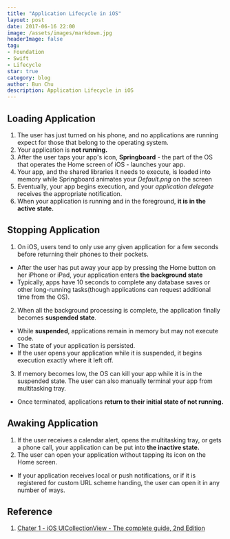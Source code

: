 ```yaml
---
title: "Application Lifecycle in iOS"
layout: post
date: 2017-06-16 22:00
image: /assets/images/markdown.jpg
headerImage: false
tag:
- Foundation
- Swift
- Lifecycle
star: true
category: blog
author: Bun Chu
description: Application Lifecycle in iOS
---
```


## Loading Application
1. The user has just turned on his phone, and no applications are running expect for those that belong to the operating system.
2. Your application is **not running.** 
3. After the user taps your app's icon, **Springboard** - the part of the OS that operates the Home screen of iOS - launches your app.
4. Your app, and the shared libraries it needs to execute, is loaded into memory while Springboard animates your *Default.png* on the screen
5. Eventually, your app begins execution, and your *application delegate* receives the appropriate notification.
6. When your application is running and in the foreground, **it is in the active state.**

## Stopping Application
1. On iOS, users tend to only use any given application for a few seconds before returning their phones to their pockets.
- After the user has put away your app by pressing the Home button on her iPhone or iPad, your application enters **the background state**
- Typically, apps have 10 seconds to complete any database saves or other long-running tasks(though applications can request additional time from the OS).
2. When all the background processing is complete, the application finally becomes **suspended state**.
- While **suspended**, applications remain in memory but may not execute code. 
- The state of your application is persisted. 
- If the user opens your application while it is suspended, it begins execution exactly where it left off.
3. If memory becomes low, the OS can kill your app while it is in the suspended state. The user can also manually terminal your app from multitasking tray.
- Once terminated, applications **return to their initial state of not running.**

## Awaking Application
1. If the user receives a calendar alert, opens the multitasking tray, or gets a phone call, your application can be put into **the inactive state.**
2. The user can open your application without tapping its icon on the Home screen.
- If your application receives local or push notifications, or if it is registered for custom URL scheme handing, the user can open it in any number of ways.

## Reference
1. [Chater 1 - iOS UICollectionView - The complete guide, 2nd Edition]()